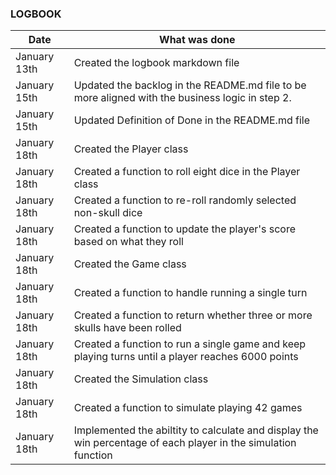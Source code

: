 ### LOGBOOK

| Date           | What was done                                                                                                   |
|----------------|-----------------------------------------------------------------------------------------------------------------|
| January 13th   | Created the logbook markdown file                                                                               |
| January 15th   | Updated the backlog in the README.md file to be more aligned with the business logic in step 2.                 |
| January 15th   | Updated Definition of Done in the README.md file                                                                |
| January 18th   | Created the Player class                                                                                        |
| January 18th   | Created a function to roll eight dice in the Player class                                                       |
| January 18th   | Created a function to re-roll randomly selected non-skull dice                                                  |
| January 18th   | Created a function to update the player's score based on what they roll                                         |
| January 18th   | Created the Game class                                                                                          |
| January 18th   | Created a function to handle running a single turn                                                              |
| January 18th   | Created a function to return whether three or more skulls have been rolled                                      | 
| January 18th   | Created a function to run a single game and keep playing turns until a player reaches 6000 points               |
| January 18th   | Created the Simulation class                                                                                    |
| January 18th   | Created a function to simulate playing 42 games                                                                 |
| January 18th   | Implemented the abiltity to calculate and display the win percentage of each player in the simulation function  |